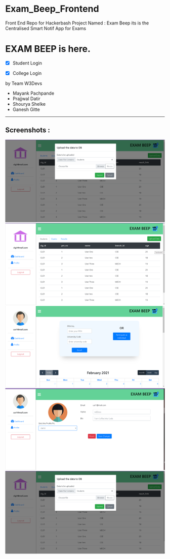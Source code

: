 # Exam_Beep_Frontend
Front End Repo for Hackerbash Project Named : Exam Beep its is the Centralised Smart Notif App for Exams
# EXAM BEEP is here.
- [x] Student Login
- [x] College Login


by Team W3Devs
- Mayank Pachpande
- Prajjwal Datir
- Shourya Shelke
- Ganesh Gitte
----
## Screenshots :
![](https://github.com/Mayank-MP05/Exam_Beep_Frontend/blob/main/screenshots/College-Upload-CSV%20.PNG?raw=true)
![](https://github.com/Mayank-MP05/Exam_Beep_Frontend/blob/main/screenshots/Showing-Created-DB-at-College-Acct.PNG?raw=true)
![](https://github.com/Mayank-MP05/Exam_Beep_Frontend/blob/main/screenshots/User-After-Login-Dashboard.PNG?raw=true)
![](https://github.com/Mayank-MP05/Exam_Beep_Frontend/blob/main/screenshots/User-After-Login-Edit-Profile-Page.PNG?raw=true)
![](https://github.com/Mayank-MP05/Exam_Beep_Frontend/blob/main/screenshots/College-Upload-CSV%20.PNG?raw=true)
